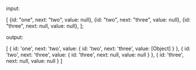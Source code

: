 input:

[ 
{id: "one", next: "two", value: null}, 
{id: "two", next: "three", value: null}, 
{id: "three", next: null, value: null}, 
];

output:

[ 
    { id: 'one', next: 'two', value: { id: 'two', next: 'three', value: [Object] } },
     { id: 'two', next: 'three', value: { id: 'three', next: null, value: null } }, 
     { id: 'three', next: null, value: null } 
]